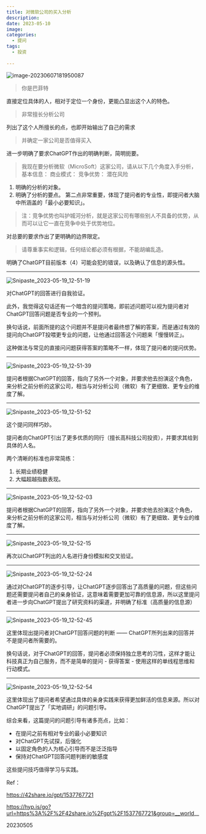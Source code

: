```yaml
---
title: 对微软公司的买入分析
description: 
date: 2023-05-10
image: 
categories:
  - 提问
tags:
  - 投资
 
---
```


![image-20230607181950087](https://pbox.online/202306071819142.png)

> 你是巴菲特

直接定位具体的人，相对于定位一个身份，更能凸显出这个人的特色。

> 非常擅长分析公司

列出了这个人所擅长的点，也即开始输出了自己的需求

> 并确定一家公司是否值得买入

进一步明确了要求ChatGPT作出的明确判断，简明扼要。

> 我现在要分析微软（MicroSoft）这家公司，请从以下几个角度入手分析， 基本信息： 商业模式： 竞争优势： 潜在风险

1. 明确的分析的对象。
2. 明确了分析的要点。 第二点非常重要，体现了提问者的专业性，即提问者大脑中所涵盖的「最小必要知识」。

> 注：竞争优势也叫护城河分析，就是这家公司有哪些别人不具备的优势，从而可以让它一直在竞争中处于优势地位。

对总要的要求作出了更明确的边界限定。

> 请尊重事实和逻辑，任何结论都必须有根据，不能胡编乱造。

明确了ChatGPT目前版本（4）可能会犯的错误，以及确认了信息的源头性。

---

![Snipaste_2023-05-19_12-51-19](http://pbox.online/202305191254355.png)

对ChatGPT的回答进行自我验证。 

此外，我觉得这句话还有一个暗含的提问策略，即前述问题可以视为提问者对ChatGPT回答问题是否专业的一个预判。

换句话说，前面所提的这个问题并不是提问者最终想了解的答案，而是通过有效的提问向ChatGPT投喂更专业的问题，让他通过回答这个问题来「慢慢转正」。

这种做法与常见的直接问问题获得答案的策略不一样，体现了提问者的提问优势。

---

![Snipaste_2023-05-19_12-51-39](http://pbox.online/202305191254614.png)

提问者根据ChatGPT的回答，指向了另外一个对象，并要求他去扮演这个角色，来分析之前分析的这家公司，相当与对分析公司（微软）有了更细致、更专业的维度了解。

---

![Snipaste_2023-05-19_12-51-52](http://pbox.online/202305191254814.png)

这个提问同样巧妙。 

提问者向ChatGPT引出了更多优质的同行（擅长高科技公司投资），并要求其给到具体的人名。

 两个清晰的标准也非常简练： 

1. 长期业绩稳健 
2. 大幅超越指数表现。

---

![Snipaste_2023-05-19_12-52-03](http://pbox.online/202305191255999.png)

提问者根据ChatGPT的回答，指向了另外一个对象，并要求他去扮演这个角色，来分析之前分析的这家公司，相当与对分析公司（微软）有了更细致、更专业的维度了解。

---

![Snipaste_2023-05-19_12-52-15](http://pbox.online/202305191255089.png)

再次以ChatGPT列出的人名进行身份模拟和交叉验证。

---

![Snipaste_2023-05-19_12-52-24](http://pbox.online/202305191255810.png)

通过对ChatGPT的逐步引导，让ChatGPT逐步回答出了高质量的问题，但这些问题还需要提问者自己的亲身验证，这意味着需要更加可靠的信息源，所以这里提问者进一步向ChatGPT提出了研究资料的渠道，并明确了标准（高质量的信息源）

---

![Snipaste_2023-05-19_12-52-45](http://pbox.online/202305191255475.png)

这里体现出提问者对ChatGPT回答问题的判断 —— ChatGPT所列出来的回答并不是提问者所需要的。

换句话说，对于ChatGPT的回答，提问者必须保持独立思考的习性，这样才能让科技真正为自己服务，而不是简单的提问 - 获得答案 - 使用这样的单线程思维和行动模式。

---

![Snipaste_2023-05-19_12-52-54](http://pbox.online/202305191255065.png)

这里体现出了提问者希望通过具体的亲身实践来获得更加鲜活的信息来源。所以对ChatGPT提出了「实地调研」的问题引导。 

综合来看，这篇提问的问题引导有诸多亮点，比如： 

- 在提问之前有相对专业的最小必要知识  
- 对ChatGPT先试探，后强化  
- 以固定角色的人为核心引导而不是泛泛指导  
- 保持对ChatGPT回答问题判断的敏感度 

这些提问技巧值得学习与实践。

Ref：

https://42share.io/gpt/1537767721

https://hyp.is/go?url=https%3A%2F%2F42share.io%2Fgpt%2F1537767721&group=__world__

20230505

